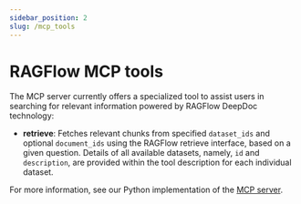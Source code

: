 ```yaml
---
sidebar_position: 2
slug: /mcp_tools
---
```


# RAGFlow MCP tools

The MCP server currently offers a specialized tool to assist users in searching for relevant information powered by RAGFlow DeepDoc technology:

- **retrieve**: Fetches relevant chunks from specified `dataset_ids` and optional `document_ids` using the RAGFlow retrieve interface, based on a given question. Details of all available datasets, namely, `id` and `description`, are provided within the tool description for each individual dataset.

For more information, see our Python implementation of the [MCP server](https://github.com/infiniflow/ragflow/blob/main/mcp/server/server.py).
